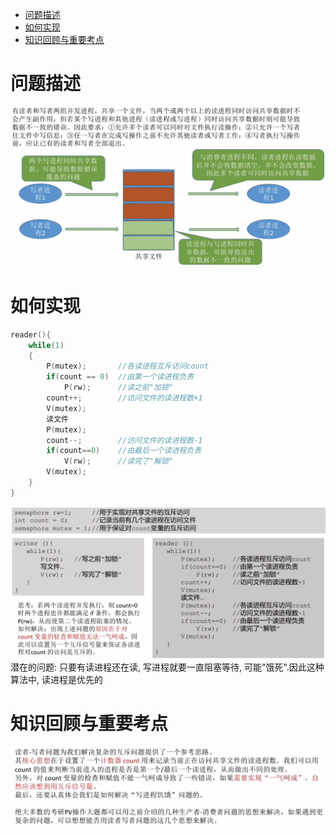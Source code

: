 - [问题描述](#问题描述)
- [如何实现](#如何实现)
- [知识回顾与重要考点](#知识回顾与重要考点)

# 问题描述
<img src="img/../../img/读者写者问题描述.png">


# 如何实现
```c++
reader(){
    while(1)
    {
        P(mutex);       //各读进程互斥访问count
        if(count == 0)  //由第一个读进程负责
            P(rw);      //读之前"加锁"
        count++;        //访问文件的读进程数+1
        V(mutex);
        读文件
        P(mutex);
        count--;        //访问文件的读进程数-1
        if(count==0)    //由最后一个读进程负责
            V(rw);      //读完了"解锁"
        V(mutex);
    }
}
```
<img src="img/../../img/写者读者问题代码如何实现.png">
潜在的问题: 只要有读进程还在读, 写进程就要一直阻塞等待, 可能"饿死".因此这种算法中, 读进程是优先的

# 知识回顾与重要考点
<img src="img/../../img/读者-写者问题知识回顾与重要考点.png">